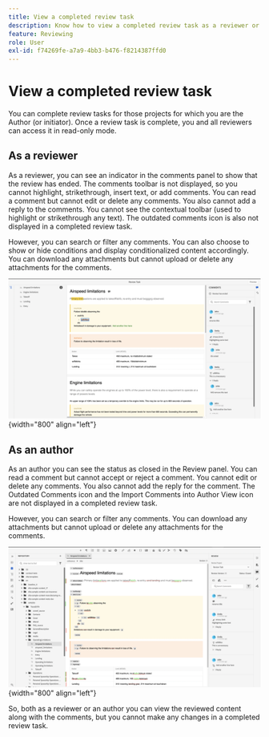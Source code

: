```yaml
---
title: View a completed review task
description: Know how to view a completed review task as a reviewer or an author in AEM Guides.
feature: Reviewing
role: User
exl-id: f74269fe-a7a9-4bb3-b476-f8214387ffd0
---
```

# View a completed review task

You can complete review tasks for those projects for which you are the Author (or initiator). Once a review task is complete, you and all reviewers can access it in read-only mode.

## As a reviewer

As a reviewer, you can see an indicator in the comments panel to show that the review has ended. The comments toolbar is not displayed, so you cannot highlight, strikethrough, insert text, or add comments. You can read a comment but cannot edit or delete any comments. You also cannot add a reply to the comments. You cannot see the contextual toolbar (used to highlight or strikethrough any text). The outdated comments icon is also not displayed in a completed review task.

However, you can search or filter any comments. You can also choose to show or hide conditions and display conditionalized content accordingly. You can download any attachments but cannot upload or delete any attachments for the comments.

![](images/complete-task-reviewer.png){width="800" align="left"}

 
## As an author

As an author you can see the status as closed in the Review panel. You can read a comment but cannot accept or reject a comment. You cannot edit or delete any comments. You also cannot add the reply for the comment. The Outdated Comments icon and the Import Comments into Author View icon are not displayed in a completed review task.

However, you can search or filter any comments. You can download any attachments but cannot upload or delete any attachments for the comments.

![](images/completed-task-author.png){width="800" align="left"}

So, both as a reviewer or an author you can view the reviewed content along with the comments, but you cannot make any changes in a completed review task.
